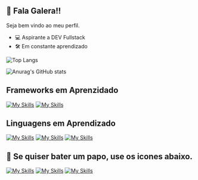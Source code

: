 ## 👋 Fala Galera!!
Seja bem vindo ao meu perfil.

- 💻 Aspirante a DEV Fullstack
- 🛠️ Em constante aprendizado

![Top Langs](https://github-readme-stats.vercel.app/api/top-langs/?username=deadlysixx)

![Anurag's GitHub stats](https://github-readme-stats.vercel.app/api?username=deadlysixx\&show_icons=true\&theme=gruvbox)

## Frameworks em Aprenzidado
[![My Skills](https://skillicons.dev/icons?i=react)](https://github.com/deadlysixx/)
[![My Skills](https://skillicons.dev/icons?i=angular)](https://github.com/deadlysixx/)

## Linguagens em Aprendizado
[![My Skills](https://skillicons.dev/icons?i=js)](https://github.com/deadlysixx/)
[![My Skills](https://skillicons.dev/icons?i=html)](https://github.com/deadlysixx/)
[![My Skills](https://skillicons.dev/icons?i=css)](https://github.com/deadlysixx/)


## 📱 Se quiser bater um papo, use os icones abaixo.

<span>
  <div>

[![My Skills](https://skillicons.dev/icons?i=linkedin)](https://www.linkedin.com/in/salatiel-couto-a9090a75/)
[![My Skills](https://skillicons.dev/icons?i=windows)](mailto:salat.couto@hotmail.com)
[![My Skills](https://skillicons.dev/icons?i=github)](https://github.com/deadlysixx/)

  </div>
</span>
